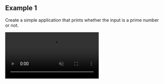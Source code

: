 ## Example 1

Create a simple application that prints whether the input is a prime number or not.

<video autoplay loop muted playsinline src="https://github.com/helizac/Gsu-Dersler/blob/main/INF223-Object-Oriented-Programming/laboratory/laboratory2/%202022-03-04%2017-43-07.mp4"></video>
